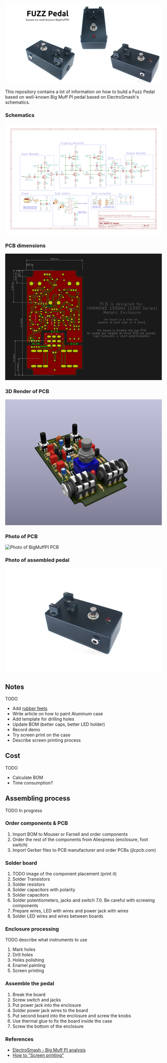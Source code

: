 ![DIY Fuzz Pedal](./photos/composition-photo.png)

This repository contains a lot of information on how to build a Fuzz Pedal based
on well-known Big Muff PI pedal based on ElectroSmash's schematics.

### Schematics

[![Fuzz Pedal schematics](./photos/bigmuff-schematics.png)](./bigmuff-schematics.pdf)

### PCB dimensions

[![Fuzz Pedal PCB](./photos/pcb.png)](./pcb.pdf)

### 3D Render of PCB

![Fuzz Pedal render](./photos/bigmuff-pcb-render.png)

### Photo of PCB

![Photo of BigMuffPI PCB](./photos/pcb-photo2.png)

### Photo of assembled pedal

![Photo of assembled Fuzz Pedal](./photos/pedal-photo1.png)

## Notes

TODO
* Add [rubber feets][1]
* Write article on how to paint Aluminum case
* Add template for drilling holes
* Update BOM (better caps, better LED holder)
* Record demo
* Try screen print on the case
* Describe screen printing process

## Cost

TODO
* Calculate BOM
* Time consumption?

## Assembling process

TODO In progress

### Order components & PCB

1. Import BOM to Mouser or Farnell and order components
2. Order the rest of the components from Aliexpress (enclosure, foot switch)
3. Import Gerber files to PCB manufacturer and order PCBs (jlcpcb.com)

### Solder board

1. TODO image of the component placement (print it)
2. Solder Transistors
3. Solder resistors
4. Solder capacitors with polarity
5. Solder capacitors
6. Solder potentiometers, jacks and switch
7.0. Be careful with screwing components
7. Prepare wires, LED with wires and power jack with wires
8. Solder LED wires and wires between boards

### Enclosure processing

TODO describe what instruments to use
1. Mark holes
2. Drill holes
3. Holes polishing
4. Enamel painting
5. Screen printing

### Assemble the pedal

1. Break the board
2. Screw switch and jacks
3. Put power jack into the enclosure
4. Solder power jack wires to the board
5. Put second board into the enclosure and screw the knobs
6. Use thermal glue to fix the board inside the case
7. Screw the bottom of the enclosure

### References

* [ElectroSmash - Big Muff PI analysis](https://www.electrosmash.com/big-muff-pi-analysis)
* [How to "Screen printing"](https://www.youtube.com/watch?v=NS8Q9LUIKA8)

[1]: http://www.diyguitarpedals.com.au/shop/index.php?main_page=product_info&cPath=15&products_id=591
[2]: http://www.caravanelectroworks.com/?p=418
[3]: http://rezzonics.blogspot.com/2018/05/nutube-screamer-schematics-bom-layout.html

